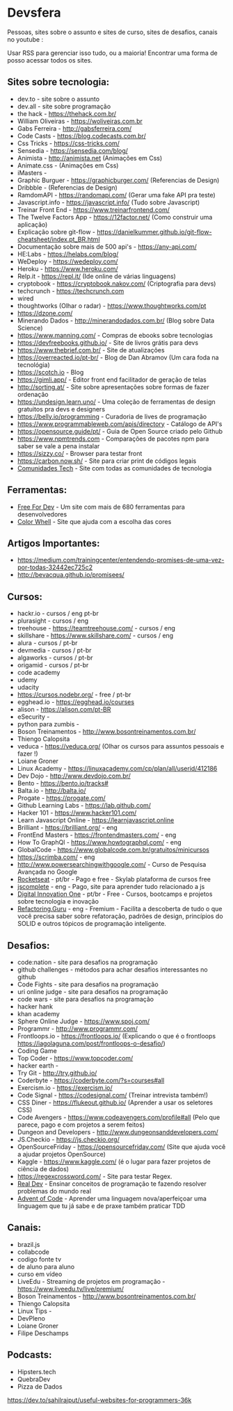 # Devsfera

Pessoas, sites sobre o assunto e sites de curso, sites de desafios, canais no youtube :
	
Usar RSS para gerenciar isso tudo, ou a maioria!
Encontrar uma forma de posso acessar todos os sites.
	
## Sites sobre tecnologia:
		
* dev.to - site sobre o assunto
* dev.all - site sobre programação
* the hack - https://thehack.com.br/
* William Oliveiras - https://woliveiras.com.br
* Gabs Ferreira - http://gabsferreira.com/
* Code Casts - https://blog.codecasts.com.br/
* Css Tricks - https://css-tricks.com/
* Sensedia - https://sensedia.com/blog/
* Animista - http://animista.net (Animações em Css)
* Animate.css - (Animações em Css)
* iMasters - 
* Graphic Burguer - https://graphicburger.com/ (Referencias de Design)
* Dribbble - (Referencias de Design)
* RamdomAPI - https://randomapi.com/ (Gerar uma fake API pra teste)
* Javascript.info - https://javascript.info/ (Tudo sobre Javascript)
* Treinar Front End - https://www.treinarfrontend.com/ 
* The Twelve Factors App - https://12factor.net/ (Como construir uma aplicação)
* Explicação sobre git-flow - https://danielkummer.github.io/git-flow-cheatsheet/index.pt_BR.html
* Documentação sobre mais de 500 api's - https://any-api.com/
* HE:Labs - https://helabs.com/blog/
* WeDeploy - https://wedeploy.com/
* Heroku - https://www.heroku.com/ 
* Relp.it - https://repl.it/ (Ide online de várias linguagens)
* cryptobook - https://cryptobook.nakov.com/ (Criptografia para devs)
* techcrunch - https://techcrunch.com
* wired
* thoughtworks (Olhar o radar) - https://www.thoughtworks.com/pt
* https://dzone.com/
* Minerando Dados - http://minerandodados.com.br/ (Blog sobre Data Science)
* https://www.manning.com/ - Compras de ebooks sobre tecnologias
* https://devfreebooks.github.io/ - Site de livros grátis para devs
* https://www.thebrief.com.br/ - Site de atualizações
* https://overreacted.io/pt-br/ - Blog de Dan Abramov (Um cara foda na tecnológia)
* https://scotch.io - Blog
* https://gimli.app/ - Editor front end facilitador de geração de telas
* http://sorting.at/ - Site sobre apresentações sobre formas de fazer ordenação
* https://undesign.learn.uno/ - Uma coleção de ferramentas de design gratuitos pra devs e designers
* https://belly.io/programming - Curadoria de lives de programação
* https://www.programmableweb.com/apis/directory - Catálogo de API's
* https://opensource.guide/pt/ - Guia de Open Source criado pelo Github
* https://www.npmtrends.com - Comparações de pacotes npm para saber se vale a pena instalar
* https://sizzy.co/ - Browser para testar front
* https://carbon.now.sh/ - Site para criar print de códigos legais
* [Comunidades Tech](https://comunidades.tech/) - Site com todas as comunidades de tecnologia


## Ferramentas:

* [Free For Dev](https://free-for.dev/#/) - Um site com mais de 680 ferramentas para desenvolvedores
* [Color Whell](https://color.adobe.com/pt/create) - Site que ajuda com a escolha das cores

## Artigos Importantes:

* https://medium.com/trainingcenter/entendendo-promises-de-uma-vez-por-todas-32442ec725c2
* http://bevacqua.github.io/promisees/

## Cursos:
		
* hackr.io - cursos / eng pt-br
* plurasight - cursos / eng
* treehouse - https://teamtreehouse.com/ - cursos / eng
* skillshare - https://www.skillshare.com/ - cursos / eng
* alura - cursos / pt-br
* devmedia - cursos / pt-br
* algaworks - cursos / pt-br
* origamid - cursos / pt-br
* code academy
* udemy
* udacity
* https://cursos.nodebr.org/ - free / pt-br
* egghead.io - https://egghead.io/courses
* alison - https://alison.com/pt-BR
* eSecurity - 
* python para zumbis -
* Boson Treinamentos - http://www.bosontreinamentos.com.br/
* Thiengo Calopsita
* veduca - https://veduca.org/ (Olhar os cursos para assuntos pessoais e fazer !)
* Loiane Groner
* Linux Academy - https://linuxacademy.com/cp/plan/all/userid/412186
* Dev Dojo - http://www.devdojo.com.br/
* Bento - https://bento.io/tracks#
* Balta.io - http://balta.io/
* Progate - https://progate.com/
* Github Learning Labs - https://lab.github.com/
* Hacker 101 - https://www.hacker101.com/
* Learn Javascript Online - https://learnjavascript.online
* Brilliant - https://brilliant.org/ - eng
* FrontEnd Masters - https://frontendmasters.com/ - eng
* How To GraphQl - https://www.howtographql.com/ - eng
* GlobalCode - https://www.globalcode.com.br/gratuitos/minicursos 
* https://scrimba.com/ - eng
* http://www.powersearchingwithgoogle.com/ - Curso de Pesquisa Avançada no Google
* [Rocketseat](https://skylab.rocketseat.com.br/dashboard) - pt/br - Pago e free - Skylab plataforma de cursos free
* [jscomplete](https://jscomplete.com/) - eng - Pago, site para aprender tudo relacionado a js
* [Digital Innovation One](https://digitalinnovation.one/) - pt/br - Free - Cursos, bootcamps e projetos sobre tecnologia e inovação
* [Refactoring.Guru](https://refactoring.guru/) - eng - Fremium - Facilita a descoberta de tudo o que você precisa saber sobre refatoração, padrões de design, princípios do SOLID e outros tópicos de programação inteligente.
	
## Desafios:

* code:nation - site para desafios na programação
* github challenges - métodos para achar desafios interessantes no github
* Code Fights - site para desafios na programação
* uri online judge - site para desafios na programação
* code wars - site para desafios na programação
* hacker hank
* khan academy
* Sphere Online Judge - https://www.spoj.com/
* Programmr - http://www.programmr.com/
* Frontloops.io - https://frontloops.io/ (Explicando o que é o frontloops https://iagolaguna.com/post/frontloops-o-desafio/)
* Coding Game 
* Top Coder - https://www.topcoder.com/
* hacker earth - 
* Try Git - http://try.github.io/
* Coderbyte - https://coderbyte.com/?s=courses#all
* Exercism.io - https://exercism.io/
* Code Signal - https://codesignal.com/ (Treinar intrevista também!)
* CSS Diner - https://flukeout.github.io/ (Aprender a usar os seletores CSS)
* Code Avengers - https://www.codeavengers.com/profile#all (Pelo que parece, pago e com projetos a serem feitos)
* Dungeon and Developers - http://www.dungeonsanddevelopers.com/
* JS.Checkio - https://js.checkio.org/
* OpenSourceFriday - https://opensourcefriday.com/ (Site que ajuda você a ajudar projetos OpenSource)
* Kaggle - https://www.kaggle.com/ (é o lugar para fazer projetos de ciência de dados)
* https://regexcrossword.com/ - Site para testar Regex.
* [Real Dev](https://real.dev/) - Ensinar conceitos de programação te fazendo resolver problemas do mundo real
* [Advent of Code](https://adventofcode.com/) - Aprender uma linguagem nova/aperfeiçoar uma linguagem que tu já sabe e de praxe também praticar TDD 

	
## Canais:
	
* brazil.js 
* collabcode
* codigo fonte tv
* de aluno para aluno
* curso em vídeo
* LiveEdu - Streaming de projetos em programação - https://www.liveedu.tv/live/premium/
* Boson Treinamentos - http://www.bosontreinamentos.com.br/
* Thiengo Calopsita
* Linux Tips - 
* DevPleno
* Loiane Groner
* Filipe Deschamps
		
## Podcasts:
	
* Hipsters.tech
* QuebraDev
* Pizza de Dados
		
		
	
https://dev.to/sahilrajput/useful-websites-for-programmers-36k
